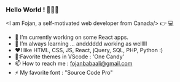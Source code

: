 ### Hello World ! 👋😄👋

 <I am Fojan, a self-motivated web developer from Canada/> :point_right: 💻

- 🔭 I’m currently working on some React apps.
- 🌱 I’m always learning ... andddddd working as welllll
- :heart:I like HTML, CSS, JS, React, jQuery, SQL, PHP, Python :)
- 🍭:Favorite themes in VScode : 'One Candy'
- 📫 How to reach me : fojanbabaali@gmail.com
- ⚡ My favorite font : "Source Code Pro"

